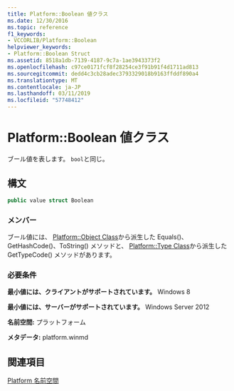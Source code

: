 ```yaml
---
title: Platform::Boolean 値クラス
ms.date: 12/30/2016
ms.topic: reference
f1_keywords:
- VCCORLIB/Platform::Boolean
helpviewer_keywords:
- Platform::Boolean Struct
ms.assetid: 8518a1db-7139-4187-9c7a-1ae3943373f2
ms.openlocfilehash: c97ce0171fcf8f28254ce3f91b91f4d1711ad813
ms.sourcegitcommit: dedd4c3cb28adec3793329018b9163ffddf890a4
ms.translationtype: MT
ms.contentlocale: ja-JP
ms.lasthandoff: 03/11/2019
ms.locfileid: "57748412"
---
```

# <a name="platformboolean-value-class"></a>Platform::Boolean 値クラス

ブール値を表します。 `bool`と同じ。

## <a name="syntax"></a>構文

```cpp
public value struct Boolean
```

### <a name="members"></a>メンバー

ブール値には、 [Platform::Object Class](../cppcx/platform-object-class.md)から派生した Equals()、GetHashCode()、ToString() メソッドと、 [Platform::Type Class](../cppcx/platform-type-class.md)から派生した GetTypeCode() メソッドがあります。

### <a name="requirements"></a>必要条件

**最小値には、クライアントがサポートされています。** Windows 8

**最小値には、サーバーがサポートされています。** Windows Server 2012

**名前空間:** プラットフォーム

**メタデータ:** platform.winmd

## <a name="see-also"></a>関連項目

[Platform 名前空間](../cppcx/platform-namespace-c-cx.md)
